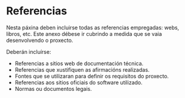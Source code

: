# Referencias

Nesta páxina deben incluirse todas as referencias empregadas: webs, libros, etc. Este anexo débese ir cubrindo a medida que se vaia desenvolvendo o proxecto.

Deberán incluírse:

* Referencias a sitios web de documentación técnica.
* Referencias que xustifiquen as afirmacións realizadas.
* Fontes que se utilizaran para definir os requisitos do proxecto.
* Referencias aos sitios oficiais do software utilizado.
* Normas ou documentos legais.